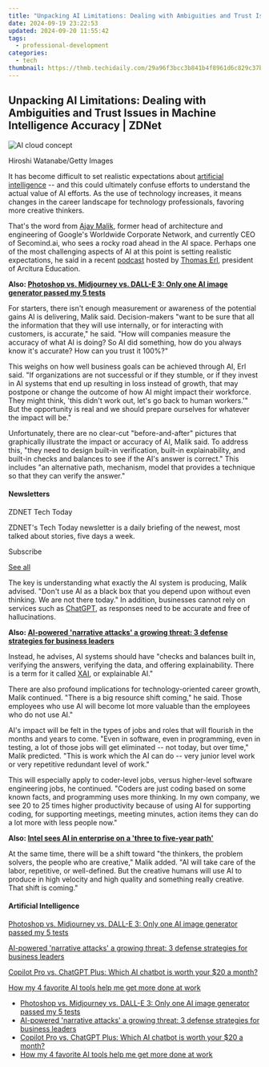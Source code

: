 ```yaml
---
title: "Unpacking AI Limitations: Dealing with Ambiguities and Trust Issues in Machine Intelligence Accuracy | ZDNet"
date: 2024-09-19 23:22:53
updated: 2024-09-20 11:55:42
tags:
  - professional-development
categories:
  - tech
thumbnail: https://thmb.techidaily.com/29a96f3bcc3b841b4f8961d6c829c37b0d1cbb55b276ad7aa67abd1cbcf1e8ed.jpg
---
```


## Unpacking AI Limitations: Dealing with Ambiguities and Trust Issues in Machine Intelligence Accuracy | ZDNet

![AI cloud concept](https://www.zdnet.com/a/img/resize/aecec308878f513aaa9b43ee4e463f8a022a00e6/2024/08/05/9fcf3cdd-3c8e-4fa3-bb27-fba3174eb498/gettyimages-1331744969.jpg?auto=webp&width=1280)

Hiroshi Watanabe/Getty Images

It has become difficult to set realistic expectations about [artificial intelligence](https://www.zdnet.com/article/what-is-ai-heres-everything-you-need-to-know-about-artificial-intelligence/) \-- and this could ultimately confuse efforts to understand the actual value of AI efforts. As the use of technology increases, it means changes in the career landscape for technology professionals, favoring more creative thinkers.

That's the word from [Ajay Malik](https://ajm.ai/about/), former head of architecture and engineering of Google's Worldwide Corporate Network, and currently CEO of Secomind.ai, who sees a rocky road ahead in the AI space. Perhaps one of the most challenging aspects of AI at this point is setting realistic expectations, he said in a recent [podcast](https://www.youtube.com/watch?v=E2xaV7OyEdY) hosted by [Thomas Erl](https://www.thomaserl.com/), president of Arcitura Education. 

**Also: [Photoshop vs. Midjourney vs. DALL-E 3: Only one AI image generator passed my 5 tests](https://www.zdnet.com/article/is-photoshops-new-text-to-image-as-good-as-midjourney-and-dall-e-we-test-it-and-see/)**

For starters, there isn't enough measurement or awareness of the potential gains AI is delivering, Malik said. Decision-makers "want to be sure that all the information that they will use internally, or for interacting with customers, is accurate," he said. "How will companies measure the accuracy of what AI is doing? So AI did something, how do you always know it's accurate? How can you trust it 100%?"

This weighs on how well business goals can be achieved through AI, Erl said. "If organizations are not successful or if they stumble, or if they invest in AI systems that end up resulting in loss instead of growth, that may postpone or change the outcome of how AI might impact their workforce. They might think, 'this didn't work out, let's go back to human workers.'" But the opportunity is real and we should prepare ourselves for whatever the impact will be." 

Unfortunately, there are no clear-cut "before-and-after" pictures that graphically illustrate the impact or accuracy of AI, Malik said. To address this, "they need to design built-in verification, built-in explainability, and built-in checks and balances to see if the AI's answer is correct." This includes "an alternative path, mechanism, model that provides a technique so that they can verify the answer."

#### Newsletters

ZDNET Tech Today

ZDNET's Tech Today newsletter is a daily briefing of the newest, most talked about stories, five days a week.

 Subscribe

[See all](https://www.zdnet.com/newsletters/)

The key is understanding what exactly the AI system is producing, Malik advised. "Don't use AI as a black box that you depend upon without even thinking. We are not there today." In addition, businesses cannot rely on services such as [ChatGPT](https://www.zdnet.com/article/what-is-chatgpt-and-why-does-it-matter-heres-everything-you-need-to-know/), as responses need to be accurate and free of hallucinations. 

**Also: [AI-powered 'narrative attacks' a growing threat: 3 defense strategies for business leaders](https://www.zdnet.com/article/ai-powered-narrative-attacks-a-growing-threat-3-defense-strategies-for-business-leaders/)**

Instead, he advises, AI systems should have "checks and balances built in, verifying the answers, verifying the data, and offering explainability. There is a term for it called [XAI](https://www.ibm.com/topics/explainable-ai.), or explainable AI."

There are also profound implications for technology-oriented career growth, Malik continued. "There is a big resource shift coming," he said. Those employees who use AI will become lot more valuable than the employees who do not use AI."

AI's impact will be felt in the types of jobs and roles that will flourish in the months and years to come. "Even in software, even in programming, even in testing, a lot of those jobs will get eliminated -- not today, but over time," Malik predicted. "This is work which the AI can do -- very junior level work or very repetitive redundant level of work."

This will especially apply to coder-level jobs, versus higher-level software engineering jobs, he continued. "Coders are just coding based on some known facts, and programming uses more thinking. In my own company, we see 20 to 25 times higher productivity because of using AI for supporting coding, for supporting meetings, meeting minutes, action items they can do a lot more with less people now."

**Also: [Intel sees AI in enterprise on a 'three to five-year path'](https://www.zdnet.com/article/intel-sees-ai-in-enterprise-on-a-three-to-five-year-path/)**

At the same time, there will be a shift toward "the thinkers, the problem solvers, the people who are creative," Malik added. "AI will take care of the labor, repetitive, or well-defined. But the creative humans will use AI to produce in high velocity and high quality and something really creative. That shift is coming."

#### Artificial Intelligence

[Photoshop vs. Midjourney vs. DALL-E 3: Only one AI image generator passed my 5 tests](https://www.zdnet.com/article/is-photoshops-new-text-to-image-as-good-as-midjourney-and-dall-e-we-test-it-and-see/ "Photoshop vs. Midjourney vs. DALL-E 3: Only one AI image generator passed my 5 tests")

[AI-powered 'narrative attacks' a growing threat: 3 defense strategies for business leaders](https://www.zdnet.com/article/ai-powered-narrative-attacks-a-growing-threat-3-defense-strategies-for-business-leaders/ "AI-powered 'narrative attacks' a growing threat: 3 defense strategies for business leaders")

[Copilot Pro vs. ChatGPT Plus: Which AI chatbot is worth your $20 a month?](https://www.zdnet.com/article/copilot-pro-vs-chatgpt-plus-which-is-ai-chatbot-is-worth-your-20-a-month/ "Copilot Pro vs. ChatGPT Plus: Which AI chatbot is worth your $20 a month?")

[How my 4 favorite AI tools help me get more done at work](https://www.zdnet.com/article/how-my-4-favorite-ai-tools-help-me-get-more-done-at-work/ "How my 4 favorite AI tools help me get more done at work")

* [Photoshop vs. Midjourney vs. DALL-E 3: Only one AI image generator passed my 5 tests](https://www.zdnet.com/article/is-photoshops-new-text-to-image-as-good-as-midjourney-and-dall-e-we-test-it-and-see/ "Photoshop vs. Midjourney vs. DALL-E 3: Only one AI image generator passed my 5 tests")
* [AI-powered 'narrative attacks' a growing threat: 3 defense strategies for business leaders](https://www.zdnet.com/article/ai-powered-narrative-attacks-a-growing-threat-3-defense-strategies-for-business-leaders/ "AI-powered 'narrative attacks' a growing threat: 3 defense strategies for business leaders")
* [Copilot Pro vs. ChatGPT Plus: Which AI chatbot is worth your $20 a month?](https://www.zdnet.com/article/copilot-pro-vs-chatgpt-plus-which-is-ai-chatbot-is-worth-your-20-a-month/ "Copilot Pro vs. ChatGPT Plus: Which AI chatbot is worth your $20 a month?")
* [How my 4 favorite AI tools help me get more done at work](https://www.zdnet.com/article/how-my-4-favorite-ai-tools-help-me-get-more-done-at-work/ "How my 4 favorite AI tools help me get more done at work")

<ins class="adsbygoogle"
     style="display:block"
     data-ad-format="autorelaxed"
     data-ad-client="ca-pub-7571918770474297"
     data-ad-slot="1223367746"></ins>



<ins class="adsbygoogle"
     style="display:block"
     data-ad-client="ca-pub-7571918770474297"
     data-ad-slot="8358498916"
     data-ad-format="auto"
     data-full-width-responsive="true"></ins>
